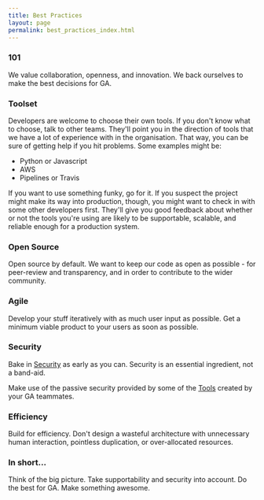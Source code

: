 ```yaml
---
title: Best Practices
layout: page
permalink: best_practices_index.html
---
```


### 101

We value collaboration, openness, and innovation. We back ourselves to make the best decisions for GA.

### Toolset

Developers are welcome to choose their own tools. If you don't know what to choose, talk to other teams. They'll point you in the direction of tools that we have a lot of experience with in the organisation. That way, you can be sure of getting help if you hit problems. Some examples might be:

* Python or Javascript
* AWS
* Pipelines or Travis

If you want to use something funky, go for it. If you suspect the project might make its way into production, though, you might want to check in with some other developers first. They'll give you good feedback about whether or not the tools you're using are likely to be supportable, scalable, and reliable enough for a production system.

### Open Source

Open source by default. We want to keep our code as open as possible - for peer-review and transparency, and in order to contribute to the wider community.

### Agile

Develop your stuff iteratively with as much user input as possible. Get a minimum viable product to your users as soon as possible.

### Security

Bake in [Security](security_index.html)  as early as you can. Security is an essential ingredient, not a band-aid.

Make use of the passive security provided by some of the [Tools](tools_index.md) created by your GA teammates.

### Efficiency

Build for efficiency. Don't design a wasteful architecture with unnecessary human interaction, pointless duplication, or over-allocated resources.

### In short...

Think of the big picture. Take supportability and security into account. Do the best for GA. Make something awesome.
